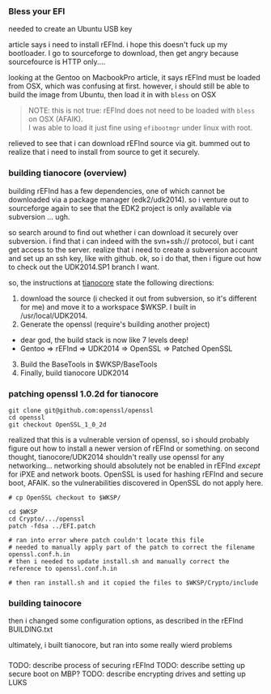 
### Bless your EFI

needed to create an Ubuntu USB key

article says i need to install rEFInd.  i hope this doesn't fuck up my bootloader.  I go to sourceforge to download, then get angry because sourcefource is HTTP only....

looking at the Gentoo on MacbookPro article, it says rEFInd must be loaded from OSX, which was confusing at first. however, i should still be able to build the image from Ubuntu, then load it in with `bless` on OSX

> NOTE: this is not true: rEFInd does not need to be loaded with `bless` on OSX (AFAIK).  
> I was able to load it just fine using `efibootmgr` under linux with root.

relieved to see that i can download rEFInd source via git.  bummed out to realize that i need to install from source to get it securely.

### building tianocore (overview)

building rEFInd has a few dependencies, one of which cannot be downloaded via a package manager (edk2/udk2014).  so i venture out to sourceforge again to see that the EDK2 project is only available via subversion ... ugh.  

so search around to find out whether i can download it securely over subversion.  i find that i can indeed with the svn+ssh:// protocol, but i cant get access to the server.  realize that i need to create a subversion account and set up an ssh key, like with github.  ok, so i do that, then i figure out how to check out the UDK2014.SP1 branch I want.  

so, the instructions at [tianocore](https://github.com/tianocore/tianocore.github.io/wiki/UDK2014_How-to-Build) state the following directions:

1) download the source (i checked it out from subversion, so it's different for me) and move it to a workspace $WKSP. I built in /usr/local/UDK2014.
2) Generate the openssl (require's building another project) 
  - dear god, the build stack is now like 7 levels deep!
  - Gentoo => rEFInd => UDK2014 => OpenSSL => Patched OpenSSL
3) Build the BaseTools in $WKSP/BaseTools
4) Finally, build tianocore UDK2014

### patching openssl 1.0.2d for tianocore

```shell
git clone git@github.com:openssl/openssl
cd openssl
git checkout OpenSSL_1_0_2d
```

realized that this is a vulnerable version of openssl, so i should probably figure out how to install a newer version of rEFInd or something.  on second thought, tianocore/UDK2014 shouldn't really use openssl for any networking... networking should absolutely not be enabled in rEFInd *except* for iPXE and network boots.  OpenSSL is used for hashing rEFInd and secure boot, AFAIK.  so the vulnerabilities discovered in OpenSSL do not apply here.

```shell
# cp OpenSSL checkout to $WKSP/

cd $WKSP
cd Crypto/.../openssl
patch -fdsa ../EFI.patch

# ran into error where patch couldn't locate this file
# needed to manually apply part of the patch to correct the filename openssl.conf.h.in
# then i needed to update install.sh and manually correct the reference to openssl.conf.h.in

# then ran install.sh and it copied the files to $WKSP/Crypto/include
```

### building tainocore

then i changed some configuration options, as described in the rEFInd BUILDING.txt

ultimately, i built tianocore, but ran into some really wierd problems


###

TODO: describe process of securing rEFInd
TODO: describe setting up secure boot on MBP?
TODO: describe encrypting drives and setting up LUKS
